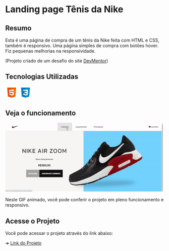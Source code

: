 # Landing page Tênis da Nike

## Resumo

Esta é uma página de compra de um tênis da Nike feita com HTML e CSS, também é responsivo. Uma página simples de compra com botões hover.
Fiz pequenas melhorias na responsividade.

(Projeto criado de um desafio do site [DevMentor](https://www.devmentor.com.br/))

## Tecnologias Utilizadas

<div style="display: inline_block">
  <img height="40" width="40" alt="html5" src="./src/private/html5.png"/>
	<img height="40" width="40" alt="css3" src="./src/private/css3.png"/>
</div>

## Veja o funcionamento

<img src="./src/private/tenis.gif.gif" alt="Gif mostrando o funcionamento do projeto" width="500">

Neste GIF animado, você pode conferir o projeto em pleno funcionamento e responsivo.

## Acesse o Projeto

Você pode acessar o projeto através do link abaixo:

➜ [Link do Projeto](https://ezequiel-lee.github.io/tenis-nike/)

